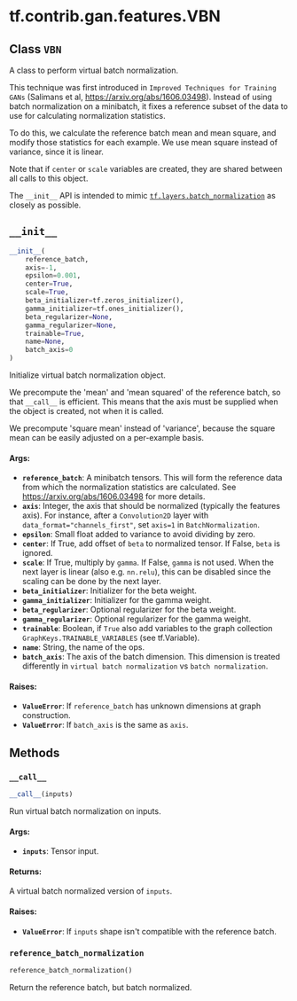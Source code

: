 <div itemscope itemtype="http://developers.google.com/ReferenceObject">
<meta itemprop="name" content="tf.contrib.gan.features.VBN" />
<meta itemprop="path" content="Stable" />
<meta itemprop="property" content="__call__"/>
<meta itemprop="property" content="__init__"/>
<meta itemprop="property" content="reference_batch_normalization"/>
</div>

# tf.contrib.gan.features.VBN

## Class `VBN`



A class to perform virtual batch normalization.

This technique was first introduced in `Improved Techniques for Training GANs`
(Salimans et al, https://arxiv.org/abs/1606.03498). Instead of using batch
normalization on a minibatch, it fixes a reference subset of the data to use
for calculating normalization statistics.

To do this, we calculate the reference batch mean and mean square, and modify
those statistics for each example. We use mean square instead of variance,
since it is linear.

Note that if `center` or `scale` variables are created, they are shared
between all calls to this object.

The `__init__` API is intended to mimic <a href="../../../../tf/layers/batch_normalization.md"><code>tf.layers.batch_normalization</code></a> as
closely as possible.

<h2 id="__init__"><code>__init__</code></h2>

``` python
__init__(
    reference_batch,
    axis=-1,
    epsilon=0.001,
    center=True,
    scale=True,
    beta_initializer=tf.zeros_initializer(),
    gamma_initializer=tf.ones_initializer(),
    beta_regularizer=None,
    gamma_regularizer=None,
    trainable=True,
    name=None,
    batch_axis=0
)
```

Initialize virtual batch normalization object.

We precompute the 'mean' and 'mean squared' of the reference batch, so that
`__call__` is efficient. This means that the axis must be supplied when the
object is created, not when it is called.

We precompute 'square mean' instead of 'variance', because the square mean
can be easily adjusted on a per-example basis.

#### Args:

* <b>`reference_batch`</b>: A minibatch tensors. This will form the reference data
    from which the normalization statistics are calculated. See
    https://arxiv.org/abs/1606.03498 for more details.
* <b>`axis`</b>: Integer, the axis that should be normalized (typically the features
    axis). For instance, after a `Convolution2D` layer with
    `data_format="channels_first"`, set `axis=1` in `BatchNormalization`.
* <b>`epsilon`</b>: Small float added to variance to avoid dividing by zero.
* <b>`center`</b>: If True, add offset of `beta` to normalized tensor. If False,
    `beta` is ignored.
* <b>`scale`</b>: If True, multiply by `gamma`. If False, `gamma` is
    not used. When the next layer is linear (also e.g. `nn.relu`), this can
    be disabled since the scaling can be done by the next layer.
* <b>`beta_initializer`</b>: Initializer for the beta weight.
* <b>`gamma_initializer`</b>: Initializer for the gamma weight.
* <b>`beta_regularizer`</b>: Optional regularizer for the beta weight.
* <b>`gamma_regularizer`</b>: Optional regularizer for the gamma weight.
* <b>`trainable`</b>: Boolean, if `True` also add variables to the graph collection
    `GraphKeys.TRAINABLE_VARIABLES` (see tf.Variable).
* <b>`name`</b>: String, the name of the ops.
* <b>`batch_axis`</b>: The axis of the batch dimension. This dimension is treated
    differently in `virtual batch normalization` vs `batch normalization`.


#### Raises:

* <b>`ValueError`</b>: If `reference_batch` has unknown dimensions at graph
    construction.
* <b>`ValueError`</b>: If `batch_axis` is the same as `axis`.



## Methods

<h3 id="__call__"><code>__call__</code></h3>

``` python
__call__(inputs)
```

Run virtual batch normalization on inputs.

#### Args:

* <b>`inputs`</b>: Tensor input.


#### Returns:

A virtual batch normalized version of `inputs`.


#### Raises:

* <b>`ValueError`</b>: If `inputs` shape isn't compatible with the reference batch.

<h3 id="reference_batch_normalization"><code>reference_batch_normalization</code></h3>

``` python
reference_batch_normalization()
```

Return the reference batch, but batch normalized.



